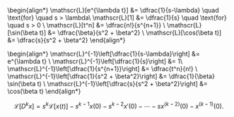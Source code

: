 
\begin{align*}
\mathscr{L}[e^{\lambda t}] &= \dfrac{1}{s-\lambda}  \quad \text{for} \quad s > \lambda\\
\mathscr{L}[1] &= \dfrac{1}{s}  \quad \text{for} \quad s > 0 \\
\mathscr{L}[t^n] &= \dfrac{n!}{s^{n+1}} \\
\mathscr{L}[\sin(\beta t)] &= \dfrac{\beta}{s^2 + \beta^2} \\
\mathscr{L}[\cos(\beta t)] &= \dfrac{s}{s^2 + \beta^2}
\end{align*}

\begin{align*}
\mathscr{L}^{-1}\left[\dfrac{1}{s-\lambda}\right] &=  e^{\lambda t} \\
\mathscr{L}^{-1}\left[\dfrac{1}{s}\right] &= 1\\
\mathscr{L}^{-1}\left[\dfrac{1}{s^{n+1}}\right]  &= \dfrac{t^n}{n!}  \\
\mathscr{L}^{-1}\left[\dfrac{1}{s^2 + \beta^2}\right] &= \dfrac{1}{\beta} \sin(\beta t) \\
\mathscr{L}^{-1}\left[\dfrac{s}{s^2 + \beta^2}\right] &= \cos(\beta t) 
\end{align*}


  $$\mathscr{L}[D^kx] = s^k \mathscr{L}[x(t)] - s^{k-1}x(0) - s^{k-2}x'(0) - \cdots - s x^{(k-2)}(0) - x^{(k-1)}(0).$$
